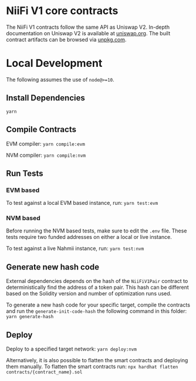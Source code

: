 # NiiFi V1 core contracts

The NiiFi V1 contracts follow the same API as Uniswap V2.
In-depth documentation on Uniswap V2 is available at [uniswap.org](https://uniswap.org/docs).
The built contract artifacts can be browsed via [unpkg.com](https://unpkg.com/browse/@uniswap/v2-core@latest/).

# Local Development

The following assumes the use of `node@>=10`.

## Install Dependencies

`yarn`

## Compile Contracts

EVM compiler:
`yarn compile:evm`

NVM compiler:
`yarn compile:nvm`

## Run Tests

### EVM based
To test against a local EVM based instance, run:
`yarn test:evm`

### NVM based
Before running the NVM based tests, make sure to edit the `.env` file.
These tests require two funded addresses on either a local or live instance.

To test against a live Nahmii instance, run:
`yarn test:nvm`

## Generate new hash code
External dependencies depends on the hash of the `NiiFiV1Pair` contract to deterministically find the address of a token pair. This hash can be different based on the Solidity version and number of optimization runs used. 

To generate a new hash code for your specific target, compile the contracts and run the `generate-init-code-hash` the following command in this folder:
`yarn generate-hash`

## Deploy

Deploy to a specified target network:
`yarn deploy:nvm`

Alternatively, it is also possible to flatten the smart contracts and deploying them manually.
To flatten the smart contracts run:
`npx hardhat flatten contracts/{contract_name}.sol`